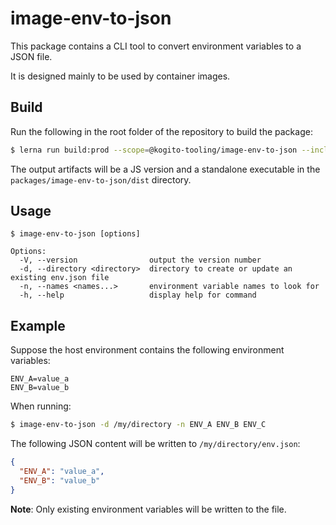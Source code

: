 # image-env-to-json

This package contains a CLI tool to convert environment variables to a JSON file.

It is designed mainly to be used by container images.

## Build

Run the following in the root folder of the repository to build the package:

```bash
$ lerna run build:prod --scope=@kogito-tooling/image-env-to-json --include-dependencies --stream
```

The output artifacts will be a JS version and a standalone executable in the `packages/image-env-to-json/dist` directory.

## Usage

```
$ image-env-to-json [options]

Options:
  -V, --version                output the version number
  -d, --directory <directory>  directory to create or update an existing env.json file
  -n, --names <names...>       environment variable names to look for
  -h, --help                   display help for command
```

## Example

Suppose the host environment contains the following environment variables:

```
ENV_A=value_a
ENV_B=value_b
```

When running:

```bash
$ image-env-to-json -d /my/directory -n ENV_A ENV_B ENV_C
```

The following JSON content will be written to `/my/directory/env.json`:

```json
{
  "ENV_A": "value_a",
  "ENV_B": "value_b"
}
```

**Note**: Only existing environment variables will be written to the file.
